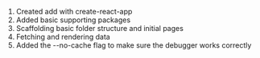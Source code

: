 1. Created add with create-react-app
2. Added basic supporting packages
3. Scaffolding basic folder structure and initial pages
4. Fetching and rendering data
5. Added the --no-cache flag to make sure the debugger works correctly
